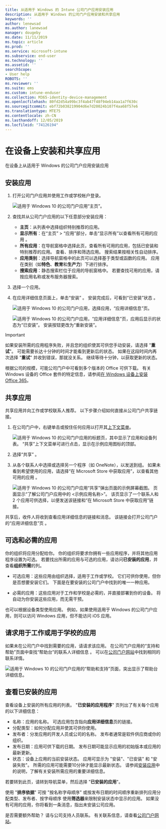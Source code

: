 ```yaml
---
title: 从适用于 Windows 的 Intune 公司门户应用安装应用
description: 从适用于 Windows 的公司门户应用安装和共享应用
keywords: ''
author: lenewsad
ms.author: lanewsad
manager: dougeby
ms.date: 11/11/2019
ms.topic: article
ms.prod: ''
ms.service: microsoft-intune
ms.subservice: end-user
ms.technology: ''
ms.assetid: ''
searchScope:
- User help
ROBOTS: ''
ms.reviewer: ''
ms.suite: ems
ms.custom: intune-enduser
ms.collection: M365-identity-device-management
ms.openlocfilehash: 80fd2d54a99bc3f4ab47f48f94eb14aa1a7f630c
ms.sourcegitcommit: ebf72b038219904d6e7d20024b107f4aa68f57e6
ms.translationtype: MTE75
ms.contentlocale: zh-CN
ms.lasthandoff: 12/05/2019
ms.locfileid: "74126194"
---
```

# <a name="install-and-share-apps-on-your-device"></a>在设备上安装和共享应用

在设备上从适用于 Windows 的公司门户应用安装应用

## <a name="install-apps"></a>安装应用

1. 打开公司门户应用并使用工作或学校帐户登录。  

    ![适用于 Windows 10 的公司门户应用“主页”。](./media/RS1_AppDetailsPage_Installed_03.png)
2. 查找并从公司门户应用的以下任意部分安装应用：  

    * **主页**：从列表中选择组织特别推荐的应用。  
    * **显示所有**：在“主页” > “应用”部分，单击“显示所有”以查看所有可用的应用    。  
    * **所有应用**：在导航窗格中选择此页，查看所有可用的应用，包括已安装和特别推荐的应用。 查看、排序和筛选应用。 搜索结果按相关性自动排序。  
    * **应用类别**：选择导航窗格中的此页可以选择基于类型或函数的应用。 应用在类别（如**特色**、**教育**和**生产力**）下进行排序。  
    * **搜索应用**：静态搜索栏位于应用的导航窗格中。 若要查找可用的应用，请按应用名称或发布服务器搜索。  

3. 选择一个应用。   
4. 在应用详细信息页面上，单击“安装”  。 安装完成后，可看到“已安装”状态  。  

    ![适用于 Windows 10 的公司门户应用，选择应用，“应用详细信息”页。](./media/RS1_AppDetailsPage_Installed_02.png)  
    
    ![适用于 Windows 10 的公司门户应用，“应用详细信息”页，应用后显示的状态为“已安装”。 安装按钮更改为“重新安装”。](./media/RS1_AppDetailsPage_Installed_01.png)    

> [!IMPORTANT]
> 如果安装所需的应用程序失败，并且您的组织使其可供您手动安装，请选择 "**重试**"。 可能需要长达十分钟的时间才能看到更新后的状态。 如果在这段时间内再次选择 "**重试**" 并收到错误，那就没关系。 继续等待十分钟，以获取更新的状态。   

根据公司的规模，可能公司门户中可看到多个版本的 Office 可供下载。 有关 Windows 设备的 Office 套件的特定信息，请参阅[在 Windows 设备上安装 Office 365](./install-office-windows.md)。

## <a name="share-apps"></a>共享应用  
共享应用并向工作或学校联系人推荐。 以下步骤介绍如何直接从公司门户共享链接。

1. 在公司门户中，右键单击或按住任何应用以打开其[上下文菜单](https://docs.microsoft.com//windows/uwp/design/controls-and-patterns/menus)。  

    ![适用于 Windows 10 的公司门户应用的标题页，其中显示了应用和设备列表。 “共享”上下文菜单可进行点击，显示在示例应用图标的顶部。 ](./media/1808_ShareContext_CP_Windows.png)  

2. 选择“共享”  。
3. 从各个联系人中选择或选择另一个程序（如 OneNote），以发送到组。 如果未看到希望使用的应用，请选择“在 Microsoft Store 中获取应用”，以查看其他可用的应用  。  

    ![适用于 Windows 10 的公司门户应用“共享”弹出页面的示例屏幕截图。 页面显示“了解公司门户应用中的 <示例应用名称>”。 该页显示了一个联系人和 2 个应用可供选择，以便发送该链接和“在 Microsoft Store 中获取应用”链接。 ](./media/1808_ShareApps_CP_Windows.png) 

共享后，收件人将收到查看应用详细信息的链接和消息。 该链接会打开公司门户的“应用详细信息”页  。 

## <a name="optional-and-required-apps"></a>可选和必需的应用
你的组织将应用分配给你。 你的组织将要求你拥有一些应用程序，并将其他应用程序设置为可选。 若要找出所需的应用与可选的应用，请访问**已安装的应用**，并查看**组织所需**的列。  

* 可选应用：这些应用由组织选择，适用于工作或学校。 它们可供你使用，但你是否想要安装它们。 下面是在要安装的公司门户中找到的唯一一种应用。 

* 必需的应用：这些应用对于工作和学校是必需的，并直接部署到你的设备。 将自动为你安装这些应用，而无需干预。 

也可以根据设备类型使用应用。 例如，如果使用适用于 Windows 的公司门户应用，则可以访问 Windows 应用，但不能访问 iOS 应用。

## <a name="request-an-app-for-work-or-school"></a>请求用于工作或用于学校的应用  
如果未在公司门户中找到需要的应用，请请求该应用。 在公司门户应用的“支持和帮助”页面中查找“帮助台”的联系人详细信息  。 可以在[公司门户网站](https://go.microsoft.com/fwlink/?linkid=2010980)中找到相同的联系详情。    

  ![适用于 Windows 10 的公司门户应用的“帮助和支持”页面，突出显示了帮助台详细信息。 ](./media/1812_UCP_Help_Support_helpdesk.png)  

## <a name="view-installed-apps"></a>查看已安装的应用  
查看设备上安装的所有应用的列表。 "**已安装的应用程序**" 页列出了有关每个应用的以下详细信息：

* 名称：应用的名称。 可选应用包含指向**应用详细信息**页的链接。
* 分配类型：如何分配应用并使其可供你使用。 
* 发布者：分发应用的开发人员或公司的名称。 发布者通常是软件供应商或你的组织。  
* 发布日期：应用可供下载的日期。 发布日期可能显示应用的初始版本或应用的最新更新。
* 状态：设备上应用的当前安装状态。 应用可显示为 "安装"、"已安装" 和 "安装失败"。 所需的应用可能需要10分钟才能显示最新状态。 请参阅[安装应用](#install-apps)中的说明，了解有关安装所需应用的重要详细信息。 

若要转到此页，请转到导航菜单，然后选择 "**已安装的应用**"。  


使用 "**排序依据**" 可按 "按名称字母顺序" 或按发布日期的时间顺序重新排列应用分配类型、发布者、按字母顺序 使用**筛选器**来限制安装状态中显示的应用。  如果没有可用的应用，你将看到一条消息，指出未安装公司应用。  

是否需要额外帮助？ 请与公司支持人员联系。 有关联系信息，请查看[公司门户网站](https://go.microsoft.com/fwlink/?linkid=2010980)。  
